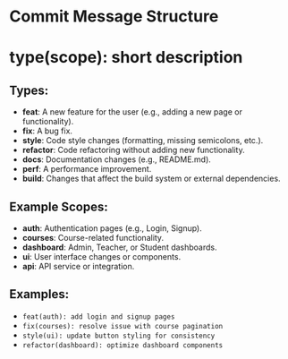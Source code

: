 # Commit Message Structure

# type(scope): short description

## Types:

- **feat**: A new feature for the user (e.g., adding a new page or functionality).
- **fix**: A bug fix.
- **style**: Code style changes (formatting, missing semicolons, etc.).
- **refactor**: Code refactoring without adding new functionality.
- **docs**: Documentation changes (e.g., README.md).
- **perf**: A performance improvement.
- **build**: Changes that affect the build system or external dependencies.

## Example Scopes:

- **auth**: Authentication pages (e.g., Login, Signup).
- **courses**: Course-related functionality.
- **dashboard**: Admin, Teacher, or Student dashboards.
- **ui**: User interface changes or components.
- **api**: API service or integration.

## Examples:

- `feat(auth): add login and signup pages`
- `fix(courses): resolve issue with course pagination`
- `style(ui): update button styling for consistency`
- `refactor(dashboard): optimize dashboard components`
